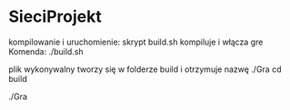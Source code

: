 # SieciProjekt

kompilowanie i uruchomienie:
skrypt build.sh kompiluje i włącza gre 
Komenda:
./build.sh

plik wykonywalny tworzy się w folderze build i otrzymuje nazwę ./Gra
cd build

./Gra
